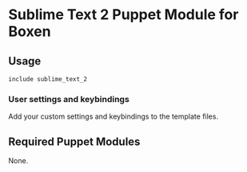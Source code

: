 # Sublime Text 2 Puppet Module for Boxen

## Usage

```puppet
include sublime_text_2
```

### User settings and keybindings

Add your custom settings and keybindings to the template files.

## Required Puppet Modules

None.
